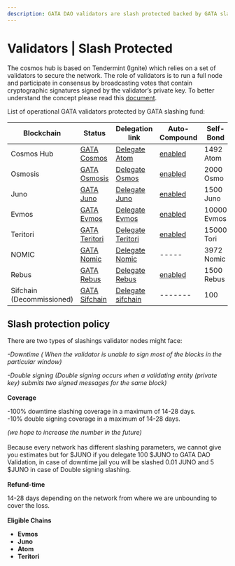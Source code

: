 ```yaml
---
description: GATA DAO validators are slash protected backed by GATA slashing fund
---
```


# Validators | Slash Protected

The cosmos hub is based on Tendermint (Ignite) which relies on a set of validators to secure the network. The role of validators is to run a full node and participate in consensus by broadcasting votes that contain cryptographic signatures signed by the validator’s private key. To better understand the concept please read this [document](https://medium.com/the-cosmos-guardian/proof-of-stake-on-cosmos-network-explained-to-my-dog-f7367297e5ae).

List of operational GATA validators protected by GATA slashing fund:

| Blockchain                 | Status                                                                                                         | Delegation link                                                                                                                                              | Auto-Compound                                                                                       | Self-Bond   | Commission |
| -------------------------- | -------------------------------------------------------------------------------------------------------------- | ------------------------------------------------------------------------------------------------------------------------------------------------------------ | --------------------------------------------------------------------------------------------------- | ----------- | ---------- |
| Cosmos Hub                 | [GATA Cosmos](https://www.mintscan.io/cosmos/validators/cosmosvaloper10unx6s0cdqntvrumd5hs07rgd5ytcztqh8etw6)  | [Delegate Atom](https://wallet.keplr.app/chains/cosmos-hub)                                                                                                  | [enabled](https://restake.app/cosmoshub/cosmosvaloper10unx6s0cdqntvrumd5hs07rgd5ytcztqh8etw6)       | 1492 Atom   | 3%         |
| Osmosis                    | [GATA Osmosis](https://www.mintscan.io/osmosis/validators/osmovaloper1d5ada26tcd24wltfakqkkdu3656k6n4chnyz8h)  | [Delegate Osmos](https://wallet.keplr.app/chains/osmosis)                                                                                                    | [enabled](https://restake.app/osmosis/osmovaloper1d5ada26tcd24wltfakqkkdu3656k6n4chnyz8h)           | 2000 Osmo   | 5%         |
| Juno                       | [GATA Juno](https://www.mintscan.io/evmos/validators/evmosvaloper1w9m6p7ctu4gkdsr8plle997h25rzsa96xlzfat)      | [Delegate Juno](https://wallet.keplr.app/#/juno/stake?tab=inactive-validators\&modal=stake\&validator=junovaloper1yeaw3dv6jk3hr290l2tsew7rr2vjykynme37s2)    | [enabled](https://restake.app/juno/junovaloper1yeaw3dv6jk3hr290l2tsew7rr2vjykynme37s2)              | 1500 Juno   | 5%         |
| Evmos                      | [GATA Evmos](https://www.mintscan.io/evmos/validators/evmosvaloper1w9m6p7ctu4gkdsr8plle997h25rzsa96xlzfat)     | [Delegate Evmos](https://wallet.keplr.app/#/evmos/stake?modal=stake\&chainId=evmos\_9001-2\&validator=evmosvaloper1w9m6p7ctu4gkdsr8plle997h25rzsa96xlzfat)   | [enabled](https://restake.app/evmos/evmosvaloper1w9m6p7ctu4gkdsr8plle997h25rzsa96xlzfat)            | 10000 Evmos | 5%         |
| Teritori                   | [GATA Teritori](https://teritori.explorers.guru/validator/torivaloper1dyduggaqthztgm8tnk59flkeu3l3qvpzhhd6hn)  | [Delegate Teritori ](https://explorer.teritori.com/teritori/staking)                                                                                         | [enabled](https://restake.app/teritori/torivaloper1dyduggaqthztgm8tnk59flkeu3l3qvpzhhd6hn/delegate) | 15000 Tori  | 5%         |
| NOMIC                      | [GATA Nomic](https://app.nomic.io/)                                                                            | [Delegate Nomic](https://app.nomic.io/)                                                                                                                      | -----                                                                                               | 3972 Nomic  | 3%         |
| Rebus                      | [GATA Rebus](https://rebus.explorers.guru/validator/rebusvaloper1v9z8pjfgjvuj4ar97h692scm88mvwks5plmvvq)       | [Delegate Rebus](https://app.rebuschain.com/staking)                                                                                                         | [enabled](https://restake.app/rebus/rebusvaloper1v9z8pjfgjvuj4ar97h692scm88mvwks5plmvvq/delegate)   | 1500 Rebus  | 5%         |
| Sifchain (Decommissioned)  | [GATA Sifchain](https://www.mintscan.io/sifchain/validators/sifvaloper1u453cen62m939v548nfql54zl886a9zy7ggzqq) | [Delegate sifchain](https://wallet.keplr.app/#/sifchain/stake?modal=detail\&chainId=sifchain-1\&validator=sifvaloper1u453cen62m939v548nfql54zl886a9zy7ggzqq) | -------                                                                                             | 100         | 5%         |

## Slash protection policy

There are two types of slashings validator nodes might face:

&#x20; _-Downtime ( When the validator is unable to sign most of the blocks in the particular window)_

&#x20; _-Double signing (Double signing occurs when a validating entity (private key) submits two signed messages for the same block)_ \
\
**Coverage**

\-100% downtime slashing coverage in a maximum of 14-28 days. \
\-10% double signing coverage in a maximum of 14-28 days.&#x20;

_(we hope to increase the number in the future)_ \
\
Because every network has different slashing parameters, we cannot give you estimates but for $JUNO if you delegate 100 $JUNO to GATA DAO Validation, in case of downtime jail you will be slashed 0.01 JUNO and 5 $JUNO in case of Double signing slashing.\
\
**Refund-time**

14-28 days depending on the network from where we are unbounding to cover the loss. \
\
**Eligible Chains**

* **Evmos**
* **Juno**
* **Atom**
* **Teritori**
